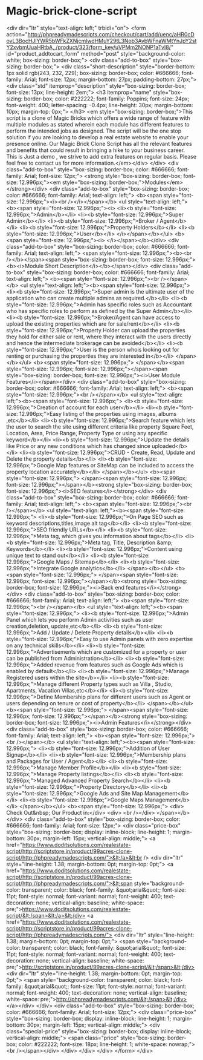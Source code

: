 # Magic-brick-clone-script
&lt;div dir="ltr" style="text-align: left;" trbidi="on"> &lt;form action="http://phpreadymadescripts.com/checkout/cart/add/uenc/aHR0cDovL3BocHJlYWR5bWFkZXNjcmlwdHMuY29tL3Nob3AvbWFnaWMtYnJpY2stY2xvbmUuaHRtbA,,/product/323/form_key/uVPMm2NONP1aTvI8/" id="product_addtocart_form" method="post" style="background-color: white; box-sizing: border-box;"> &lt;div class="add-to-box" style="box-sizing: border-box;"> &lt;div class="short-description" style="border-bottom: 1px solid rgb(243, 232, 229); box-sizing: border-box; color: #666666; font-family: Arial; font-size: 12px; margin-bottom: 27px; padding-bottom: 27px;"> &lt;div class="std" itemprop="description" style="box-sizing: border-box; font-size: 13px; line-height: 2em;"> &lt;h3 itemprop="name" style="box-sizing: border-box; color: #222222; font-family: Poppins; font-size: 24px; font-weight: 400; letter-spacing: -0.4px; line-height: 30px; margin-bottom: 10px; margin-top: 0px;"> &lt;/h3> &lt;em style="box-sizing: border-box;">This script is a clone of Magic Bricks which offers a wide range of feature with multiple modules as stated wherein each module has different features to perform the intended jobs as designed. The script will be the one stop solution if you are looking to develop a real estate website to enable your presence online. Our Magic Brick Clone Script has all the relevant features and benefits that could result in bringing a hike to your business career. This is Just a demo , we strive to add extra features on regular basis. Please feel free to contact us for more information.&lt;/em>&lt;/div> &lt;/div> &lt;div class="add-to-box" style="box-sizing: border-box; color: #666666; font-family: Arial; font-size: 12px;"> &lt;strong style="box-sizing: border-box; font-size: 12.996px;">&lt;em style="box-sizing: border-box;">Modules&lt;/em>&lt;/strong>&lt;/div> &lt;div class="add-to-box" style="box-sizing: border-box; color: #666666; font-family: Arial; text-align: left;"> &lt;b>&lt;span style="font-size: 12.996px;">&lt;i>&lt;br />&lt;/i>&lt;/span>&lt;/b> &lt;ul style="text-align: left;">&lt;b>&lt;span style="font-size: 12.996px;">&lt;i> &lt;li>&lt;b style="font-size: 12.996px;">Admin&lt;/b>&lt;/li> &lt;li>&lt;b style="font-size: 12.996px;">Super Admin&lt;/b>&lt;/li> &lt;li>&lt;b style="font-size: 12.996px;">Broker / Agent&lt;/b>&lt;/li> &lt;li>&lt;b style="font-size: 12.996px;">Property Holders&lt;/b>&lt;/li> &lt;li>&lt;b style="font-size: 12.996px;">User&lt;/b>&lt;/li> &lt;/i>&lt;/span>&lt;/b>&lt;/ul> &lt;b>&lt;span style="font-size: 12.996px;">&lt;i> &lt;/i>&lt;/span>&lt;/b>&lt;/div> &lt;div class="add-to-box" style="box-sizing: border-box; color: #666666; font-family: Arial; text-align: left;"> &lt;span style="font-size: 12.996px;">&lt;b>&lt;br />&lt;/b>&lt;/span>&lt;span style="box-sizing: border-box; font-size: 12.996px;">&lt;b>&lt;i>Module Short Description&lt;/i>&lt;/b>&lt;/span>&lt;/div> &lt;div class="add-to-box" style="box-sizing: border-box; color: #666666; font-family: Arial; text-align: left;"> &lt;b>&lt;span style="font-size: 12.996px;">&lt;br />&lt;/span>&lt;/b> &lt;ul style="text-align: left;">&lt;b>&lt;span style="font-size: 12.996px;"> &lt;li>&lt;b style="font-size: 12.996px;">Super admin is the ultimate user of the application who can create multiple admins as required.&lt;/b>&lt;/li> &lt;li>&lt;b style="font-size: 12.996px;">Admin has specific roles such as Accountant who has specific roles to perform as defined by the Super Admin&lt;/b>&lt;/li> &lt;li>&lt;b style="font-size: 12.996px;">Broker/Agent can have access to upload the existing properties which are for sale/rent&lt;/b>&lt;/li> &lt;li>&lt;b style="font-size: 12.996px;">Property Holder can upload the properties they hold for either sale or rent, where they interact with the users directly and hence the intermediate brokerage can be avoided&lt;/b>&lt;/li> &lt;li>&lt;b style="font-size: 12.996px;">User is the person whois looking out for renting or purchasing the properties they are interested in&lt;/b>&lt;/li> &lt;/span>&lt;/b>&lt;/ul> &lt;b>&lt;span style="font-size: 12.996px;"> &lt;/span>&lt;/b>&lt;span style="font-size: 12.996px; font-size: 12.996px;">&lt;/span>&lt;span style="box-sizing: border-box; font-size: 12.996px;">&lt;i>User Module Features&lt;/i>&lt;/span>&lt;/div> &lt;div class="add-to-box" style="box-sizing: border-box; color: #666666; font-family: Arial; text-align: left;"> &lt;b>&lt;span style="font-size: 12.996px;">&lt;br />&lt;/span>&lt;/b> &lt;ul style="text-align: left;">&lt;b>&lt;span style="font-size: 12.996px;"> &lt;li>&lt;b style="font-size: 12.996px;">Creation of account for each user&lt;/b>&lt;/li> &lt;li>&lt;b style="font-size: 12.996px;">Easy listing of the properties using images, albums ,etc&lt;/b>&lt;/li> &lt;li>&lt;b style="font-size: 12.996px;">Search feature which lets the user to search the site using different criteria like property Square Feet, Location, Area, Price Range, Property Type or using any specific keyword&lt;/b>&lt;/li> &lt;li>&lt;b style="font-size: 12.996px;">Update the details like Price or any new conditions which has changed since uploaded&lt;/b>&lt;/li> &lt;li>&lt;b style="font-size: 12.996px;">CRUD - Create, Read, Update and Delete the property details&lt;/b>&lt;/li> &lt;li>&lt;b style="font-size: 12.996px;">Google Map features or SiteMap can be included to access the property location accurately&lt;/b>&lt;/li> &lt;/span>&lt;/b>&lt;/ul> &lt;b>&lt;span style="font-size: 12.996px;"> &lt;/span>&lt;span style="font-size: 12.996px; font-size: 12.996px;">&lt;/span>&lt;/b>&lt;strong style="box-sizing: border-box; font-size: 12.996px;">&lt;i>SEO features&lt;/i>&lt;/strong>&lt;/div> &lt;div class="add-to-box" style="box-sizing: border-box; color: #666666; font-family: Arial; text-align: left;"> &lt;b>&lt;span style="font-size: 12.996px;">&lt;br />&lt;/span>&lt;/b> &lt;ul style="text-align: left;">&lt;b>&lt;span style="font-size: 12.996px;"> &lt;li>&lt;b style="font-size: 12.996px;">On Page SEO such as keyword descriptions,titles,image alt tag&lt;/b>&lt;/li> &lt;li>&lt;b style="font-size: 12.996px;">SEO friendly URLs&lt;/b>&lt;/li> &lt;li>&lt;b style="font-size: 12.996px;">Meta tag, which gives you information about tags&lt;/b>&lt;/li> &lt;li>&lt;b style="font-size: 12.996px;">Meta tag, Title, Description &amp;amp; Keywords&lt;/b>&lt;/li> &lt;li>&lt;b style="font-size: 12.996px;">Content using unique text to stand out&lt;/b>&lt;/li> &lt;li>&lt;b style="font-size: 12.996px;">Google Maps / Sitemap&lt;/b>&lt;/li> &lt;li>&lt;b style="font-size: 12.996px;">Integrate Google analytics&lt;/b>&lt;/li> &lt;/span>&lt;/b>&lt;/ul> &lt;b>&lt;span style="font-size: 12.996px;"> &lt;/span>&lt;span style="font-size: 12.996px; font-size: 12.996px;">&lt;/span>&lt;/b>&lt;strong style="box-sizing: border-box; font-size: 12.996px;">&lt;i>Back end features&lt;/i>&lt;/strong>&lt;/div> &lt;div class="add-to-box" style="box-sizing: border-box; color: #666666; font-family: Arial; text-align: left;"> &lt;b>&lt;span style="font-size: 12.996px;">&lt;br />&lt;/span>&lt;/b> &lt;ul style="text-align: left;">&lt;b>&lt;span style="font-size: 12.996px;"> &lt;li>&lt;b style="font-size: 12.996px;">Admin Panel which lets you perform Admin activities such as user creation,deletion, update,etc&lt;/b>&lt;/li> &lt;li>&lt;b style="font-size: 12.996px;">Add / Update / Delete Property details&lt;/b>&lt;/li> &lt;li>&lt;b style="font-size: 12.996px;">Easy to use Admin panels with zero expertise on any technical skills&lt;/b>&lt;/li> &lt;li>&lt;b style="font-size: 12.996px;">Advertisements which are customized for a property or user can be published from Administration&lt;/b>&lt;/li> &lt;li>&lt;b style="font-size: 12.996px;">Added revenue from features such as Google Ads which is enabled by default&lt;/b>&lt;/li> &lt;li>&lt;b style="font-size: 12.996px;">Manage Registered users within the site&lt;/b>&lt;/li> &lt;li>&lt;b style="font-size: 12.996px;">Manage different Property types such as Villa , Studio, Apartments, Vacation Villas,etc&lt;/b>&lt;/li> &lt;li>&lt;b style="font-size: 12.996px;">Define Membership plans for different users such as Agent or users depending on tenure or cost of property&lt;/b>&lt;/li> &lt;/span>&lt;/b>&lt;/ul> &lt;b>&lt;span style="font-size: 12.996px;"> &lt;/span>&lt;span style="font-size: 12.996px; font-size: 12.996px;">&lt;/span>&lt;/b>&lt;strong style="box-sizing: border-box; font-size: 12.996px;">&lt;i>Admin Features&lt;/i>&lt;/strong>&lt;/div> &lt;div class="add-to-box" style="box-sizing: border-box; color: #666666; font-family: Arial; text-align: left;"> &lt;b>&lt;span style="font-size: 12.996px;">&lt;br />&lt;/span>&lt;/b> &lt;ul style="text-align: left;">&lt;b>&lt;span style="font-size: 12.996px;"> &lt;li>&lt;b style="font-size: 12.996px;">Addition of User Signup&lt;/b>&lt;/li> &lt;li>&lt;b style="font-size: 12.996px;">Membership plans and Packages for User / Agent&lt;/b>&lt;/li> &lt;li>&lt;b style="font-size: 12.996px;">Manage Member Profile&lt;/b>&lt;/li> &lt;li>&lt;b style="font-size: 12.996px;">Manage Property listings&lt;/b>&lt;/li> &lt;li>&lt;b style="font-size: 12.996px;">Managed Advanced Property Search&lt;/b>&lt;/li> &lt;li>&lt;b style="font-size: 12.996px;">Property Directory&lt;/b>&lt;/li> &lt;li>&lt;b style="font-size: 12.996px;">Google Ads and Site Map Management&lt;/b>&lt;/li> &lt;li>&lt;b style="font-size: 12.996px;">Google Maps Management&lt;/b>&lt;/li> &lt;/span>&lt;/b>&lt;/ul> &lt;b>&lt;span style="font-size: 12.996px;"> &lt;div> Check Out&amp;nbsp; Our Product in:&lt;/div> &lt;div> &lt;br />&lt;/div> &lt;/span>&lt;/b>&lt;/div> &lt;div class="add-to-box" style="box-sizing: border-box; color: #666666; font-family: Arial; font-size: 12px;"> &lt;div class="price-box" style="box-sizing: border-box; display: inline-block; line-height: 1; margin-bottom: 30px; margin-left: 15px; vertical-align: middle;"> &lt;a href="https://www.doditsolutions.com/realestate-script/http://scriptstore.in/product/99acres-clone-script/http://phpreadymadescripts.com/">&lt;/a>&lt;br /> &lt;div dir="ltr" style="line-height: 1.38; margin-bottom: 0pt; margin-top: 0pt;"> &lt;a href="https://www.doditsolutions.com/realestate-script/http://scriptstore.in/product/99acres-clone-script/http://phpreadymadescripts.com/">&lt;span style="background-color: transparent; color: black; font-family: &amp;quot;arial&amp;quot;; font-size: 11pt; font-style: normal; font-variant: normal; font-weight: 400; text-decoration: none; vertical-align: baseline; white-space: pre;">https://www.doditsolutions.com/realestate-script/&lt;/span>&lt;/a>&lt;/div> &lt;a href="https://www.doditsolutions.com/realestate-script/http://scriptstore.in/product/99acres-clone-script/http://phpreadymadescripts.com/"> &lt;div dir="ltr" style="line-height: 1.38; margin-bottom: 0pt; margin-top: 0pt;"> &lt;span style="background-color: transparent; color: black; font-family: &amp;quot;arial&amp;quot;; font-size: 11pt; font-style: normal; font-variant: normal; font-weight: 400; text-decoration: none; vertical-align: baseline; white-space: pre;">http://scriptstore.in/product/99acres-clone-script/&lt;/span>&lt;/div> &lt;div dir="ltr" style="line-height: 1.38; margin-bottom: 0pt; margin-top: 0pt;"> &lt;span style="background-color: transparent; color: black; font-family: &amp;quot;arial&amp;quot;; font-size: 11pt; font-style: normal; font-variant: normal; font-weight: 400; text-decoration: none; vertical-align: baseline; white-space: pre;">http://phpreadymadescripts.com/&lt;/span>&lt;/div> &lt;/a>&lt;/div> &lt;/div> &lt;div class="add-to-box" style="box-sizing: border-box; color: #666666; font-family: Arial; font-size: 12px;"> &lt;div class="price-box" style="box-sizing: border-box; display: inline-block; line-height: 1; margin-bottom: 30px; margin-left: 15px; vertical-align: middle;"> &lt;div class="special-price" style="box-sizing: border-box; display: inline-block; vertical-align: middle;"> &lt;span class="price" style="box-sizing: border-box; color: #222222; font-size: 18px; line-height: 1; white-space: nowrap;">&lt;br />&lt;/span>&lt;/div> &lt;/div> &lt;/div> &lt;/div> &lt;/form> &lt;/div>
